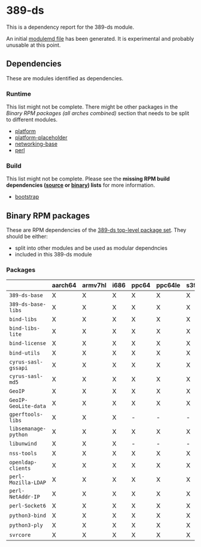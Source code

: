 # 389-ds
This is a dependency report for the 389-ds module.

An initial [modulemd file](389-ds.yaml) has been generated. It is experimental and probably unusable at this point.
## Dependencies
These are modules identified as dependencies.
### Runtime
This list might not be complete. There might be other packages in the *Binary RPM packages (all arches combined)* section that needs to be split to different modules.
* [platform](../platform)
* [platform-placeholder](../platform-placeholder)
* [networking-base](../networking-base)
* [perl](../perl)
### Build
This list might not be complete.
Please see the **missing RPM build dependencies ([source](all/buildtime-source-packages-short.txt) or [binary](all/buildtime-binary-packages-short.txt)) lists** for more information.
* [bootstrap](../bootstrap)
## Binary RPM packages
These are RPM dependencies of the [389-ds top-level package set](389-ds.csv). They should be either:
* split into other modules and be used as modular dependncies
* included in this 389-ds module
### Packages
| |aarch64 |armv7hl |i686 |ppc64 |ppc64le |s390x |x86_64 |
|---|---|---|---|---|---|---|---|
| `389-ds-base` | X | X | X | X | X | X | X |
| `389-ds-base-libs` | X | X | X | X | X | X | X |
| `bind-libs` | X | X | X | X | X | X | X |
| `bind-libs-lite` | X | X | X | X | X | X | X |
| `bind-license` | X | X | X | X | X | X | X |
| `bind-utils` | X | X | X | X | X | X | X |
| `cyrus-sasl-gssapi` | X | X | X | X | X | X | X |
| `cyrus-sasl-md5` | X | X | X | X | X | X | X |
| `GeoIP` | X | X | X | X | X | X | X |
| `GeoIP-GeoLite-data` | X | X | X | X | X | X | X |
| `gperftools-libs` | X | X | X | - | - | - | X |
| `libsemanage-python` | X | X | X | X | X | X | X |
| `libunwind` | X | X | X | - | - | - | X |
| `nss-tools` | X | X | X | X | X | X | X |
| `openldap-clients` | X | X | X | X | X | X | X |
| `perl-Mozilla-LDAP` | X | X | X | X | X | X | X |
| `perl-NetAddr-IP` | X | X | X | X | X | X | X |
| `perl-Socket6` | X | X | X | X | X | X | X |
| `python3-bind` | X | X | X | X | X | X | X |
| `python3-ply` | X | X | X | X | X | X | X |
| `svrcore` | X | X | X | X | X | X | X |
